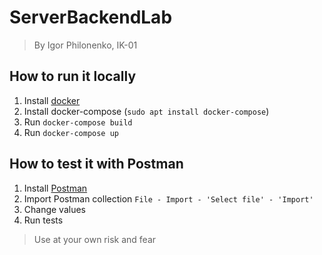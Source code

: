 # ServerBackendLab

> By Igor Philonenko, IK-01

## How to run it locally
1. Install [docker](https://www.docker.com/)
2. Install docker-compose (```sudo apt install docker-compose```)
3. Run ```docker-compose build```
4. Run ```docker-compose up```


## How to test it with Postman
1. Install [Postman](https://www.postman.com)
2. Import Postman collection ```File - Import - 'Select file' - 'Import'```
3. Change values
4. Run tests

>Use at your own risk and fear